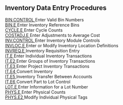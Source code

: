 ##  Inventory Data Entry Procedures

<PageHeader />

[ BIN.CONTROL ](BIN-CONTROL/README.md) Enter Valid Bin Numbers   
[ BIN.E ](BIN-E/README.md) Enter Inventory Reference Bins   
[ CYCLE.E ](../../../rover/AP-OVERVIEW/AP-ENTRY/AP-E/AP-E-2/INV-CONTROL/INV-CONTROL-1/CYCLE-P1/CYCLE-P2/CYCLE-E) Enter Cycle Counts   
[ COSTADJ.E ](../../../rover/AP-OVERVIEW/AP-ENTRY/AP-E/AP-E-2/INV-CONTROL/INV-CONTROL-1/COSTADJ-E) Enter Adjustments to Average Cost   
[ INV.CONTROL ](../../../rover/AP-OVERVIEW/AP-ENTRY/AP-E/AP-E-2/INV-CONTROL) Enter Inventory Module Controls   
[ INVLOC.E ](../../../rover/AP-OVERVIEW/AP-ENTRY/AP-E/CHECKS-E/AP-CONTROL/INVLOC-E) Enter or Modify Inventory Location Definitions   
[ INVREQ.E ](INVREQ-E/README.md) Inventory Requisition Entry   
[ IT.E ](../../../rover/AP-OVERVIEW/AP-ENTRY/AP-E/CHECKS-E/AP-CONTROL/GLCHART-E/GLCHART-E-1/GLCHART-R2/WO-CONTROL/WO-E/IT-E) Enter Individual Inventory Transactions   
[ IT.E2 ](IT-E2/README.md) Enter Groups of Inventory Transactions   
[ IT.E3 ](IT-E3/README.md) Enter Project Inventory Transactions   
[ IT.E4 ](../../../rover/AP-OVERVIEW/AP-ENTRY/AP-E/AP-E-2/INV-CONTROL/INV-CONTROL-1/IT-E4) Convert Inventory   
[ IT.E5 ](IT-E5/README.md) Inventory Transfer Between Accounts   
[ IT.E6 ](IT-E6/README.md) Convert Part to Lot Control   
[ LOT.E ](LOT-E/README.md) Enter Information for a Lot Number   
[ PHYS.E ](PHYS-E/README.md) Enter Physical Counts   
[ PHYS.E2 ](PHYS-E2/README.md) Modify Individual Physical Tags   
  
<badge text= "Version 8.10.57" vertical="middle" />

<PageFooter />